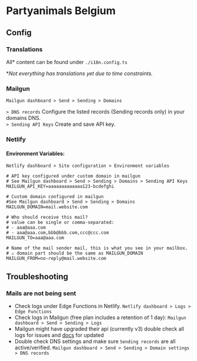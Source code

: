 # Partyanimals Belgium
## Config
### Translations
All\* content can be found under `./i18n.config.ts`

\*_Not everything has translations yet due to time constraints._
### Mailgun
`Mailgun dashboard > Send > Sending > Domains`

`> DNS records`
Configure the listed records (Sending records only) in your domains DNS.
<br>
`> Sending API Keys` Create and save API key.

### Netlify
#### Environment Variables:
`Netlify dashboard > Site configuration > Environment variables`
```shell
# API key configured under custom domain in mailgun
# See Mailgun dashboard > Send > Sending > Domains > Sending API Keys
MAILGUN_API_KEY=aaaaaaaaaaaaa123-bcdefghi

# Custom domain configured in mailgun
#See Mailgun dashboard > Send > Sending > Domains
MAILGUN_DOMAIN=mail.website.com 

# Who should receive this mail?
# value can be single or comma-separated: 
# - aaa@aaa.com
# - aaa@aaa.com,bbb@bbb.com,ccc@ccc.com
MAILGUN_TO=aaa@aaa.com

# Name of the mail sender mail, this is what you see in your mailbox.
# ⚠️ domain part should be the same as MAILGUN_DOMAIN
MAILGUN_FROM=no-reply@mail.website.com
```

## Troubleshooting
### Mails are not being sent
- Check logs under Edge Functions in Netlify. `Netlify dashboard > Logs > Edge Functions`
- Check logs in Mailgun (free plan includes a retention of 1 day): `Mailgun dashboard > Send > Sending > Logs`
- Mailgun might have upgraded their api (currently v3) double check all logs for issues and [docs](https://documentation.mailgun.com/docs/mailgun/api-reference/openapi-final/tag/Messages/#tag/Messages/operation/POST-v3--domain-name--messages) for updated
- Double check DNS settings and make sure `Sending records` are all active/verified. `Mailgun dashboard > Send > Sending > Domain settings > DNS records`